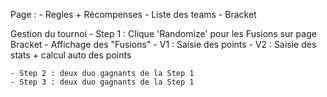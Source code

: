 Page :
    - Regles + Récompenses
    - Liste des teams
    - Bracket


Gestion du tournoi
    - Step 1 : 
        Clique 'Randomize' pour les Fusions sur page Bracket
        - Affichage des "Fusions"
            - V1 : Saisie des points
            - V2 : Saisie des stats + calcul auto des points
            
    - Step 2 : deux duo gagnants de la Step 1
    - Step 3 : deux duo gagnants de la Step 1
